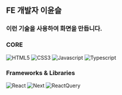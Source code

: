 ## FE 개발자 이윤슬

### 이런 기술을 사용하여 화면을 만듭니다.
### CORE
![HTML5](https://img.shields.io/badge/HTML5-red?style=for-the-badge&logo=HTML5&logoColor=white)
![CSS3](https://img.shields.io/badge/HTML5-blue?style=for-the-badge&logo=CSS3&logoColor=white)
![Javascript](https://img.shields.io/badge/JavaScript-yellow?style=for-the-badge&logo=javascript&logoColor=white)
![Typescript](https://img.shields.io/badge/Typescript-%23fff?style=for-the-badge&logo=typescript&logoColor=%23fff&labelColor=%233178C6&color=%233178C6
)
### Frameworks & Libraries
![React](https://img.shields.io/badge/React-%23fff?style=for-the-badge&logo=react&logoColor=%23000&labelColor=%2361DAFB&color=%2361DAFB
)
![Next](https://img.shields.io/badge/Next-%23fff?style=for-the-badge&logo=nextdotjs&logoColor=%23fff&labelColor=%23000&color=%23000
)
![ReactQuery](https://img.shields.io/badge/React_Quey-%23fff?style=for-the-badge&logo=reactquery&logoColor=%23fff&labelColor=%23FF4154&color=%23FF4154
)


<!--
**ysisys0202/ysisys0202** is a ✨ _special_ ✨ repository because its `README.md` (this file) appears on your GitHub profile.

Here are some ideas to get you started:

- 🔭 I’m currently working on ...
- 🌱 I’m currently learning ...
- 👯 I’m looking to collaborate on ...
- 🤔 I’m looking for help with ...
- 💬 Ask me about ...
- 📫 How to reach me: ...
- 😄 Pronouns: ...
- ⚡ Fun fact: ...
-->
